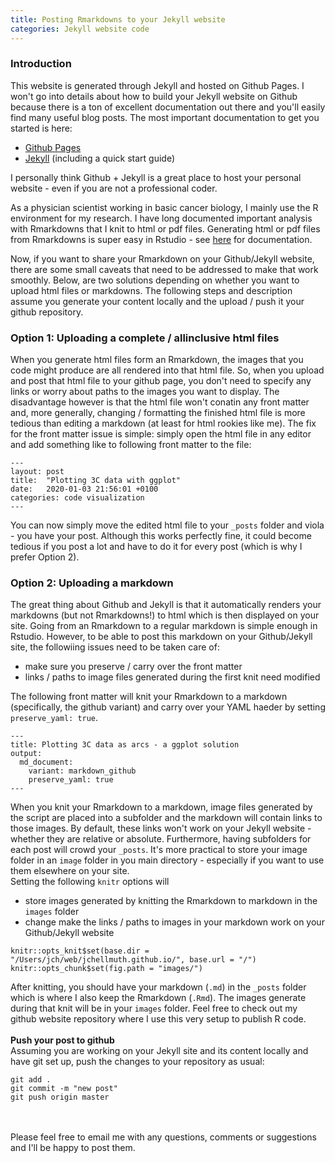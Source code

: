 ```yaml
---
title: Posting Rmarkdowns to your Jekyll website
categories: Jekyll website code
---
```


### Introduction
This website is generated through Jekyll and hosted on Github Pages. 
I won't go into details about how to build your Jekyll website on Github because there is a ton of excellent documentation out there and you'll easily find many useful blog posts. The most important documentation to get you started is here:  
- [Github Pages](https://help.github.com/en/github/working-with-github-pages)  
- [Jekyll](https://jekyllrb.com/docs/) (including a quick start guide)<br />

I personally think Github + Jekyll is a great place to host your personal website - even if you are not a professional coder.  

As a physician scientist working in basic cancer biology, I mainly use the R environment for my research. I have long documented important analysis with Rmarkdowns that I knit to html or pdf files. Generating html or pdf files from Rmarkdowns is super easy in Rstudio - see [here](https://rmarkdown.rstudio.com) for documentation.  

Now, if you want to share your Rmarkdown on your Github/Jekyll website, there are some small caveats that need to be addressed to make that work smoothly. Below, are two solutions depending on whether you want to upload html files or markdowns. The following steps and description assume you generate your content locally and the upload / push it your github repository. 

### Option 1: Uploading a complete / allinclusive html files
When you generate html files form an Rmarkdown, the images that you code might produce are all rendered into that html file. So, when you upload and post that html file to your github page, you don't need to specify any links or worry about paths to the images you want to display. The disadvantage however is that the html file won't conatin any front matter and, more generally, changing / formatting the finished html file is more tedious than editing a markdown (at least for html rookies like me).
The fix for the front matter issue is simple: simply open the html file in any editor and add something like to following front matter to the file:
``` {YAML}
---
layout: post
title:  "Plotting 3C data with ggplot"
date:   2020-01-03 21:56:01 +0100
categories: code visualization
---
```
You can now simply move the edited html file to your `_posts` folder and viola - you have your post. 
Although this works perfectly fine, it could become tedious if you post a lot and have to do it for every post (which is why I prefer Option 2).

### Option 2: Uploading a markdown
The great thing about Github and Jekyll is that it automatically renders your markdowns (but not Rmarkdowns!) to html which is then displayed on your site. 
Going from an Rmarkdown to a regular markdown is simple enough in Rstudio. However, to be able to post this markdown on your Github/Jekyll site, the followiing issues need to be taken care of:
- make sure you preserve / carry over the front matter 
- links / paths to image files generated during the first knit need modified<br />

The following front matter will knit your Rmarkdown to a markdown (specifically, the github variant) and carry over your YAML haeder by setting  `preserve_yaml: true`.
``` {YAML}
---
title: Plotting 3C data as arcs - a ggplot solution
output:
  md_document:
    variant: markdown_github
    preserve_yaml: true
---
```

When you knit your Rmarkdown to a markdown, image files generated by the script are placed into a subfolder and the markdown will contain links to those images. By default, these links won't work on your Jekyll website - whether they are relative or absolute. Furthermore, having subfolders for each post will crowd your `_posts`. It's more practical to store your image folder in an `image` folder in you main directory - especially if you want to use them elsewhere on your site.  
Setting the following `knitr` options will  
- store images generated by knitting the Rmarkdown to markdown in the `images` folder  
- change make the links / paths to images in your markdown work on your Github/Jekyll website<br />

``` {r}
knitr::opts_knit$set(base.dir = "/Users/jch/web/jchellmuth.github.io/", base.url = "/")
knitr::opts_chunk$set(fig.path = "images/")
```
After knitting, you should have your markdown (`.md`) in the `_posts` folder which is where I also keep the Rmarkdown (`.Rmd`). The images generate during that knit will be in your `images` folder. Feel free to check out my github website repository where I use this very setup to publish R code.  
<br />
**Push your post to github**<br />
Assuming you are working on your Jekyll site and its content locally and have git set up, push the changes to your repository as usual:
``` {bash}
git add .
git commit -m "new post"
git push origin master
```
<br />
<br />
Please feel free to email me with any questions, comments or suggestions and I'll be happy to post them.
